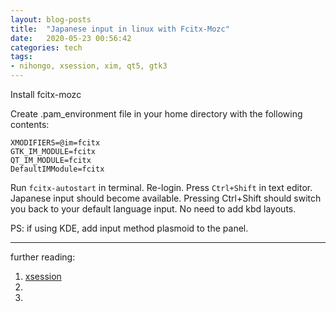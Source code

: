 ```yaml
---
layout: blog-posts
title:  "Japanese input in linux with Fcitx-Mozc"
date:   2020-05-23 00:56:42
categories: tech
tags:
- nihongo, xsession, xim, qt5, gtk3
---
```


Install fcitx-mozc

Create .pam_environment file in your home directory with the following contents:

```
XMODIFIERS=@im=fcitx
GTK_IM_MODULE=fcitx
QT_IM_MODULE=fcitx
DefaultIMModule=fcitx
```

Run ```fcitx-autostart``` in terminal. Re-login. Press ```Ctrl+Shift``` in text editor. Japanese input should become available. Pressing Ctrl+Shift should switch you back to your default language input. No need to add kbd layouts.

PS: if using KDE, add input method plasmoid to the panel.


---

further reading:

1. [xsession](https://en.m.wikipedia.org/wiki/X_session_manager)
2.
3.

